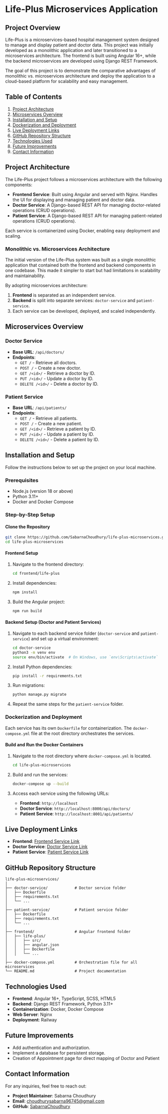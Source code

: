 
# Life-Plus Microservices Application

## Project Overview
Life-Plus is a microservices-based hospital management system designed to manage and display patient and doctor data. This project was initially developed as a monolithic application and later transitioned to a microservices architecture. The frontend is built using Angular 16+, while the backend microservices are developed using Django REST Framework.

The goal of this project is to demonstrate the comparative advantages of monolithic vs. microservices architecture and deploy the application to a cloud-based platform for scalability and easy management.

## Table of Contents
1. [Project Architecture](#project-architecture)
2. [Microservices Overview](#microservices-overview)
3. [Installation and Setup](#installation-and-setup)
4. [Dockerization and Deployment](#dockerization-and-deployment)
5. [Live Deployment Links](#live-deployment-links)
6. [GitHub Repository Structure](#github-repository-structure)
7. [Technologies Used](#technologies-used)
8. [Future Improvements](#future-improvements)
9. [Contact Information](#contact-information)

## Project Architecture
The Life-Plus project follows a microservices architecture with the following components:

- **Frontend Service**: Built using Angular and served with Nginx. Handles the UI for displaying and managing patient and doctor data.
- **Doctor Service**: A Django-based REST API for managing doctor-related operations (CRUD operations).
- **Patient Service**: A Django-based REST API for managing patient-related operations (CRUD operations).

Each service is containerized using Docker, enabling easy deployment and scaling.

### Monolithic vs. Microservices Architecture
The initial version of the Life-Plus system was built as a single monolithic application that contained both the frontend and backend components in one codebase. This made it simpler to start but had limitations in scalability and maintainability.

By adopting microservices architecture:
1. **Frontend** is separated as an independent service.
2. **Backend** is split into separate services: `doctor-service` and `patient-service`.
3. Each service can be developed, deployed, and scaled independently.

## Microservices Overview
### Doctor Service
- **Base URL**: `/api/doctors/`
- **Endpoints**:
  - `GET /` - Retrieve all doctors.
  - `POST /` - Create a new doctor.
  - `GET /<id>/` - Retrieve a doctor by ID.
  - `PUT /<id>/` - Update a doctor by ID.
  - `DELETE /<id>/` - Delete a doctor by ID.

### Patient Service
- **Base URL**: `/api/patients/`
- **Endpoints**:
  - `GET /` - Retrieve all patients.
  - `POST /` - Create a new patient.
  - `GET /<id>/` - Retrieve a patient by ID.
  - `PUT /<id>/` - Update a patient by ID.
  - `DELETE /<id>/` - Delete a patient by ID.

## Installation and Setup
Follow the instructions below to set up the project on your local machine.

### Prerequisites
- Node.js (version 18 or above)
- Python 3.11+
- Docker and Docker Compose

### Step-by-Step Setup
#### Clone the Repository
```bash
git clone https://github.com/SabarnaChoudhury/life-plus-microservices.git
cd life-plus-microservices
```

#### Frontend Setup
1. Navigate to the frontend directory:
   ```bash
   cd frontend/life-plus
   ```
2. Install dependencies:
   ```bash
   npm install
   ```
3. Build the Angular project:
   ```bash
   npm run build
   ```

#### Backend Setup (Doctor and Patient Services)
1. Navigate to each backend service folder (`doctor-service` and `patient-service`) and set up a virtual environment:
   ```bash
   cd doctor-service
   python3 -m venv env
   source env/bin/activate  # On Windows, use `env\Scripts\activate`
   ```
2. Install Python dependencies:
   ```bash
   pip install -r requirements.txt
   ```
3. Run migrations:
   ```bash
   python manage.py migrate
   ```

4. Repeat the same steps for the `patient-service` folder.

### Dockerization and Deployment
Each service has its own `Dockerfile` for containerization. The `docker-compose.yml` file at the root directory orchestrates the services.

#### Build and Run the Docker Containers
1. Navigate to the root directory where `docker-compose.yml` is located.
   ```bash
   cd life-plus-microservices
   ```
2. Build and run the services:
   ```bash
   docker-compose up --build
   ```

3. Access each service using the following URLs:
   - **Frontend**: `http://localhost`
   - **Doctor Service**: `http://localhost:8000/api/doctors/`
   - **Patient Service**: `http://localhost:8001/api/patients/`

## Live Deployment Links
- **Frontend**: [Frontend Service Link](https://frontend-production.up.railway.app)
- **Doctor Service**: [Doctor Service Link](https://doctor-service-production.up.railway.app)
- **Patient Service**: [Patient Service Link](https://patient-service-production.up.railway.app)

## GitHub Repository Structure
```
life-plus-microservices/
│
├── doctor-service/            # Doctor service folder
│   ├── Dockerfile
│   ├── requirements.txt
│   └── ...
│
├── patient-service/           # Patient service folder
│   ├── Dockerfile
│   ├── requirements.txt
│   └── ...
│
├── frontend/                  # Angular frontend folder
│   ├── life-plus/
│   │   ├── src/
│   │   ├── angular.json
│   │   ├── Dockerfile
│   │   └── ...
│
├── docker-compose.yml         # Orchestration file for all microservices
└── README.md                  # Project documentation
```

## Technologies Used
- **Frontend**: Angular 16+, TypeScript, SCSS, HTML5
- **Backend**: Django REST Framework, Python 3.11+
- **Containerization**: Docker, Docker Compose
- **Web Server**: Nginx
- **Deployment**: Railway

## Future Improvements
- Add authentication and authorization.
- Implement a database for persistent storage.
- Creation of Appointment page for direct mapping of Doctor and Patient

## Contact Information
For any inquiries, feel free to reach out:

- **Project Maintainer**: Sabarna Choudhury
- **Email**: choudhurysabarna96745@gmail.com
- **GitHub**: [SabarnaChoudhury](https://github.com/SabarnaChoudhury)
